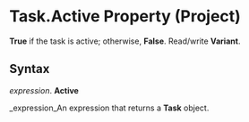 
# Task.Active Property (Project)

 **True** if the task is active; otherwise, **False**. Read/write  **Variant**.


## Syntax

 _expression_. **Active**

 _expression_An expression that returns a  **Task** object.

